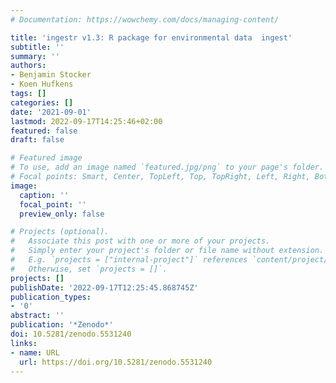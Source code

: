 ```yaml
---
# Documentation: https://wowchemy.com/docs/managing-content/

title: 'ingestr v1.3: R package for environmental data  ingest'
subtitle: ''
summary: ''
authors:
- Benjamin Stocker
- Koen Hufkens
tags: []
categories: []
date: '2021-09-01'
lastmod: 2022-09-17T14:25:46+02:00
featured: false
draft: false

# Featured image
# To use, add an image named `featured.jpg/png` to your page's folder.
# Focal points: Smart, Center, TopLeft, Top, TopRight, Left, Right, BottomLeft, Bottom, BottomRight.
image:
  caption: ''
  focal_point: ''
  preview_only: false

# Projects (optional).
#   Associate this post with one or more of your projects.
#   Simply enter your project's folder or file name without extension.
#   E.g. `projects = ["internal-project"]` references `content/project/deep-learning/index.md`.
#   Otherwise, set `projects = []`.
projects: []
publishDate: '2022-09-17T12:25:45.868745Z'
publication_types:
- '0'
abstract: ''
publication: '*Zenodo*'
doi: 10.5281/zenodo.5531240
links:
- name: URL
  url: https://doi.org/10.5281/zenodo.5531240
---
```

